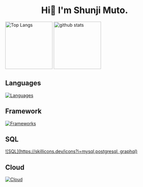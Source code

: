 <h1 align="center">Hi👋 I'm Shunji Muto.</h1>

<!--

<div align="center">

  [![Website Badge](https://img.shields.io/badge/Website-3b5998?style=for-the-badge&logo=google-chrome&logoColor=white)](https://taroj1205.netlify.app)
  [![Twitter Badge](https://img.shields.io/badge/Twitter-1D9BF0?style=for-the-badge&logo=twitter&logoColor=white)](https://twitter.com/taroj1205)
  [![Instagram Badge](https://img.shields.io/badge/Instagram-E4405F?style=for-the-badge&logo=instagram&logoColor=white)](https://instagram.com/taroj1205)
  [![Facebook Badge](https://img.shields.io/badge/Facebook-1877F2?style=for-the-badge&logo=facebook&logoColor=white)](https://www.facebook.com/taroj1205)
  [![LinkedIn Badge](https://img.shields.io/badge/LinkedIn-0077B5?style=for-the-badge&logo=linkedin&logoColor=white)](https://www.linkedin.com/in/taroj/)

</div>
-->

<p align="left"> 
  <img alt="Top Langs" height="150px" src="https://github-readme-stats.vercel.app/api/top-langs/?username=shunji-muto&layout=compact&show_icons=true&theme=onedark" />
  <img alt="github stats" height="150px" src="https://github-readme-stats.vercel.app/api?username=shunji-muto&theme=onedark&show_icons=ture" />
</p>

## Languages

[![Languages](https://skillicons.dev/icons?i=javascript,typescript,html,css,md)](https://skillicons.dev)

## Framework

[![Frameworks](https://skillicons.dev/icons?i=nextjs,react,nodejs,tailwind)](https://skillicons.dev)

## SQL

[![SQL](https://skillicons.dev/icons?i=mysql,postgresql, graphql)](https://skillicons.dev)

## Cloud

[![Cloud](https://skillicons.dev/icons?i=aws,gcp)](https://skillicons.dev)


  
